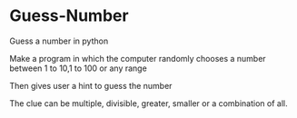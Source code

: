# Guess-Number
Guess a number in python 

Make a program in which the computer randomly chooses a number 
between 1 to 10,1 to 100 or any range

Then gives user a hint to guess the number

The clue can be multiple, divisible, greater, smaller or a combination of all.

